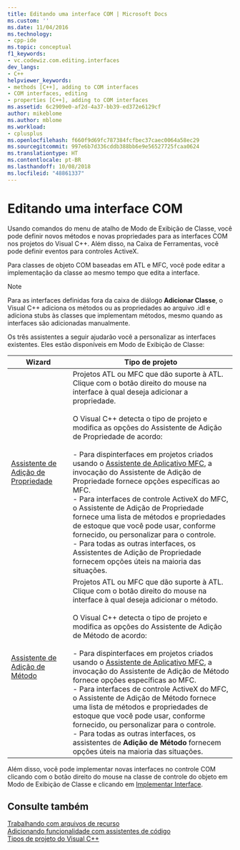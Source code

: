 ```yaml
---
title: Editando uma interface COM | Microsoft Docs
ms.custom: ''
ms.date: 11/04/2016
ms.technology:
- cpp-ide
ms.topic: conceptual
f1_keywords:
- vc.codewiz.com.editing.interfaces
dev_langs:
- C++
helpviewer_keywords:
- methods [C++], adding to COM interfaces
- COM interfaces, editing
- properties [C++], adding to COM interfaces
ms.assetid: 6c2909e0-af2d-4a37-bb39-ed372e6129cf
author: mikeblome
ms.author: mblome
ms.workload:
- cplusplus
ms.openlocfilehash: f660f9d69fc787384fcfbec37caec0064a58ec29
ms.sourcegitcommit: 997e6b7d336cddb388bb6e9e56527725fcaa0624
ms.translationtype: HT
ms.contentlocale: pt-BR
ms.lasthandoff: 10/08/2018
ms.locfileid: "48861337"
---
```

# <a name="editing-a-com-interface"></a>Editando uma interface COM

Usando comandos do menu de atalho de Modo de Exibição de Classe, você pode definir novos métodos e novas propriedades para as interfaces COM nos projetos do Visual C++. Além disso, na Caixa de Ferramentas, você pode definir eventos para controles ActiveX.

Para classes de objeto COM baseadas em ATL e MFC, você pode editar a implementação da classe ao mesmo tempo que edita a interface.

> [!NOTE]
>  Para as interfaces definidas fora da caixa de diálogo **Adicionar Classe**, o Visual C++ adiciona os métodos ou as propriedades ao arquivo .idl e adiciona stubs às classes que implementam métodos, mesmo quando as interfaces são adicionadas manualmente.

Os três assistentes a seguir ajudarão você a personalizar as interfaces existentes. Eles estão disponíveis em Modo de Exibição de Classe:

|Wizard|Tipo de projeto|
|------------|------------------|
|[Assistente de Adição de Propriedade](../ide/names-add-property-wizard.md)|Projetos ATL ou MFC que dão suporte à ATL. Clique com o botão direito do mouse na interface à qual deseja adicionar a propriedade.<br /><br />O Visual C++ detecta o tipo de projeto e modifica as opções do Assistente de Adição de Propriedade de acordo:<br /><br />- Para dispinterfaces em projetos criados usando o [Assistente de Aplicativo MFC](../mfc/reference/mfc-application-wizard.md), a invocação do Assistente de Adição de Propriedade fornece opções específicas ao MFC.<br />- Para interfaces de controle ActiveX do MFC, o Assistente de Adição de Propriedade fornece uma lista de métodos e propriedades de estoque que você pode usar, conforme fornecido, ou personalizar para o controle.<br />- Para todas as outras interfaces, os Assistentes de Adição de Propriedade fornecem opções úteis na maioria das situações.|
|[Assistente de Adição de Método](../ide/add-method-wizard.md)|Projetos ATL ou MFC que dão suporte à ATL. Clique com o botão direito do mouse na interface à qual deseja adicionar o método.<br /><br />O Visual C++ detecta o tipo de projeto e modifica as opções do Assistente de Adição de Método de acordo:<br /><br />- Para dispinterfaces em projetos criados usando o [Assistente de Aplicativo MFC](../mfc/reference/mfc-application-wizard.md), a invocação do Assistente de Adição de Método fornece opções específicas ao MFC.<br />- Para interfaces de controle ActiveX do MFC, o Assistente de Adição de Método fornece uma lista de métodos e propriedades de estoque que você pode usar, conforme fornecido, ou personalizar para o controle.<br />- Para todas as outras interfaces, os assistentes de **Adição de Método** fornecem opções úteis na maioria das situações.|

Além disso, você pode implementar novas interfaces no controle COM clicando com o botão direito do mouse na classe de controle do objeto em Modo de Exibição de Classe e clicando em [Implementar Interface](../ide/implement-interface-wizard.md).

## <a name="see-also"></a>Consulte também

[Trabalhando com arquivos de recurso](../windows/working-with-resource-files.md)<br>
[Adicionando funcionalidade com assistentes de código](../ide/adding-functionality-with-code-wizards-cpp.md)<br>
[Tipos de projeto do Visual C++](../ide/visual-cpp-project-types.md)